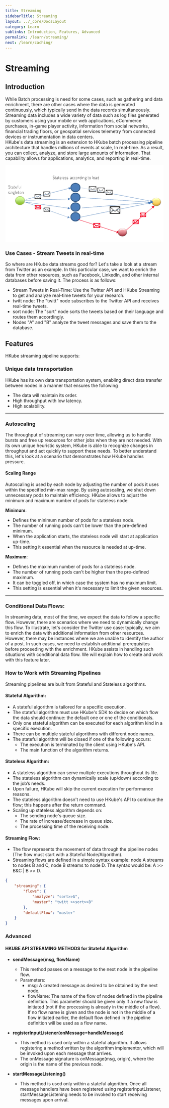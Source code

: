 ```yaml
---
title: Streaming
sidebarTitle: Streaming
layout: ../_core/DocsLayout
category: Learn
sublinks: Introduction, Features, Advanced
permalink: /learn/streaming/
next: /learn/caching/
---
```


# Streaming

## Introduction

While Batch processing is need for some cases, such as gathering and data enrichment, there are other cases where the data is generated continuously, which typically send in the data records simultaneously. Streaming data includes a wide variety of data such as log files generated by customers using your mobile or web applications, eCommerce purchases, in-game player activity, information from social networks, financial trading floors, or geospatial services telemetry from connected devices or instrumentation in data centers.  
HKube's data streaming is an extension to HKube batch processing pipeline architecture that handles millions of events at scale,
In real-time. As a result, you can collect, analyze, and store large amounts of information.
That capability allows for applications, analytics, and reporting in real-time.

![StreamingDiagram](../../img/streaming/Streaming-diagram-nobackground.png)

### Use Cases - Stream Tweets in real-time

So where are HKube data streams good for? Let's take a look at a stream from Twitter as an example. In this particular case, we want to enrich the data from other resources, such as Facebook, LinkedIn, and other internal databases before saving it.
The process is as follows:

- Stream Tweets in Real-Time: Use the Twitter API and HKube Streaming to get and analyze real-time tweets for your research.
- twitt node: The "twitt" node subscribes to the Twitter API and receives real-time tweets.
- sort node: The "sort" node sorts the tweets based on their language and routes them accordingly.
- Nodes "A" and "B" analyze the tweet messages and save them to the database.

## Features

HKube streaming pipeline supports:

### Unique data transportation

HKube has its own data transportation system, enabling direct data transfer between nodes in a manner that ensures the following

- The data will maintain its order.
- High throughput with low latency.
- High scalability.

***

### Autoscaling

The throughput of streaming can vary over time, allowing us to handle bursts and free up resources for other jobs when they are not needed.
With its own unique heuristic system, HKube is able to recognize changes in throughput and act quickly to support these needs.
To better understand this, let's look at a scenario that demonstrates how HKube handles pressure.

#### Scaling Range

Autoscaling is used by each node by adjusting the number of pods it uses within the specified min-max range.
By using autoscaling, we shut down unnecessary pods to maintain efficiency.
HKube allows to adjust the minimum and maximum number of pods for stateless node:

**Minimum**:

- Defines the minimum number of pods for a stateless node.
- The number of running pods can't be lower than the pre-defined minimum.
- When the application starts, the stateless node will start at application up-time.
- This setting it essential when the resource is needed at up-time.

**Maximum**:

- Defines the maximum number of pods for a stateless node.
- The number of running pods can't be higher than the pre-defined maximum.
- It can be toggled off, in which case the system has no maximum limit.
- This setting is essential when it's necessary to limit the given resources.

***

### Conditional Data Flows:

In streaming data, most of the time, we expect the data to follow a specific flow. However, there are scenarios where we need to dynamically change this flow. To illustrate, let's consider the Twitter use case: typically, we aim to enrich the data with additional information from other resources. However, there may be instances where we are unable to identify the author of a post. In such cases, we need to establish additional prerequisites before proceeding with the enrichment. HKube assists in handling such situations with conditional data flow. We will explain how to create and work with this feature later.

### How to Work with Streaming Pipelines

Streaming pipelines are built from Stateful and Stateless algorithms.

#### Stateful Algorithm:

- A stateful algorithm is tailored for a specific execution.
- The stateful algorithm must use HKube's SDK to decide on which flow the data should continue: the default one or one of the conditionals.
- Only one stateful algorithm can be executed for each algorithm kind in a specific execution.
- There can be multiple stateful algorithms with different node names.
- The stateful algorithm will be closed if one of the following occurs:
	- The execution is terminated by the client using HKube's API.
	- The main function of the algorithm returns.

#### Stateless Algorithm:

- A stateless algorithm can serve multiple executions throughout its life.
- The stateless algorithm can dynamically scale (up/down) according to the job’s needs.
- Upon failure, HKube will skip the current execution for performance reasons.
- The stateless algorithm doesn't need to use HKube's API to continue the flow; this happens after the return command.
- Scaling up stateless algorithm depends on:
	- The sending node's queue size.
	- The rate of increase/decrease in queue size.
	- The processing time of the receiving node.

#### Streaming Flow:

- The flow represents the movement of data through the pipeline nodes (The flow must start with a Stateful Node/Algorithm).
- Streaming flows are defined in a simple syntax example: node A streams to nodes B and C, node B streams to node D. The syntax would be: A >> B&C | B >> D.

```json
{
    "streaming": {
        "flows": {
            "analyze": "sort>>A",
            "master": "twitt >>sort>>B"
        },
        "defaultFlow": "master"
    }
}
```

### Advanced

#### HKUBE API STREAMING METHODS for Stateful Algorithm

- **sendMessage(msg, flowName)**
    - This method passes on a message to the next node in the pipeline flow.
    - Parameters:
        - msg: A created message as desired to be obtained by the next node.
        - flowName: The name of the flow of nodes defined in the pipeline definition. This parameter should be given only if a new flow is initiated (not if the processing is already in the middle of a flow). If no flow name is given and the node is not in the middle of a flow initiated earlier, the default flow defined in the pipeline definition will be used as a flow name.
- **registerInputListener(onMessage=handleMessage)**
    - This method is used only within a stateful algorithm. It allows registering a method written by the algorithm implementor, which will be invoked upon each message that arrives.
    - The onMessage signature is onMessage(msg, origin), where the origin is the name of the previous node.

- **startMessageListening()**
    - This method is used only within a stateful algorithm. Once all message handlers have been registered using registerInputListener, startMessageListening needs to be invoked to start receiving messages upon arrival.